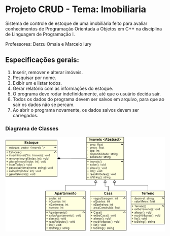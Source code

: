 # Projeto CRUD - Tema: Imobiliaria

Sistema de controle de estoque de uma imobiliária feito para avaliar conhecimentos de Programação Orientada a Objetos em C++ na disciplina de Linguagem de Programação I.

Professores: Derzu Omaia e Marcelo Iury

## Especificações gerais:
1. Inserir, remover e alterar imóveis.
2. Pesquisar por nome.
3. Exibir um e listar todos.
4. Gerar relatório com as informações do estoque.
5. O programa deve rodar indefinidamente, até que o usuário decida sair.
6. Todos os dados do programa devem ser salvos em arquivo, para que ao sair os dados não se percam.
7. Ao abrir o programa novamente, os dados salvos devem ser carregados.

### Diagrama de Classes
 ![ Diagrama de Classes ](uml.png)
